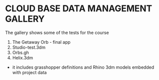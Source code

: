 # CLOUD BASE DATA MANAGEMENT GALLERY

The gallery shows some of the tests for the course
1. The Getaway Orb - final app
2. Studio-test.3dm
3. Orbs.gh
4. Helix.3dm

- it includes grasshopper definitions and Rhino 3dm models embedded with project data
